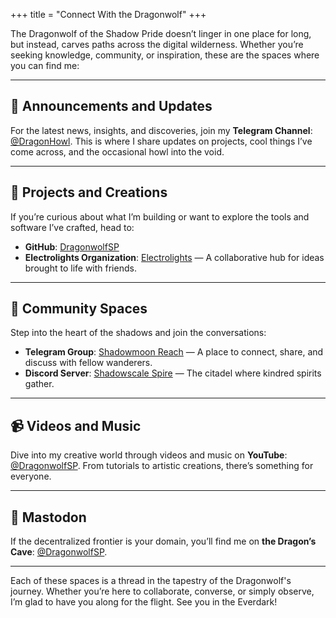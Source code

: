 +++
title = "Connect With the Dragonwolf"
+++

The Dragonwolf of the Shadow Pride doesn’t linger in one place for long, but instead, carves paths across the digital wilderness. Whether you’re seeking knowledge, community, or inspiration, these are the spaces where you can find me:  

---

## 🐉 Announcements and Updates

For the latest news, insights, and discoveries, join my **Telegram Channel**: [@DragonHowl](https://t.me/dragonhowl). This is where I share updates on projects, cool things I’ve come across, and the occasional howl into the void.

---

## 🔧 Projects and Creations
If you’re curious about what I’m building or want to explore the tools and software I’ve crafted, head to:
- **GitHub**: [DragonwolfSP](https://github.com/dragonwolfsp)
- **Electrolights Organization**: [Electrolights](https://github.com/electrolights) — A collaborative hub for ideas brought to life with friends.

---

## 🌌 Community Spaces  
Step into the heart of the shadows and join the conversations:
- **Telegram Group**: [Shadowmoon Reach](https://t.me/shadowmoonreach) — A place to connect, share, and discuss with fellow wanderers.
- **Discord Server**: [Shadowscale Spire](https://discord.gg/v6zt72RNxA) — The citadel where kindred spirits gather.

---

## 📹 Videos and Music  
Dive into my creative world through videos and music on **YouTube**: [@DragonwolfSP](https://youtube.com/@dragonwolfsp). From tutorials to artistic creations, there’s something for everyone.

---

## 🐘 Mastodon  

If the decentralized frontier is your domain, you’ll find me on **the Dragon’s Cave**: [@DragonwolfSP](https://dragonscave.space/@dragonwolfsp).

---

Each of these spaces is a thread in the tapestry of the Dragonwolf's journey. Whether you’re here to collaborate, converse, or simply observe, I’m glad to have you along for the flight. See you in the Everdark!
